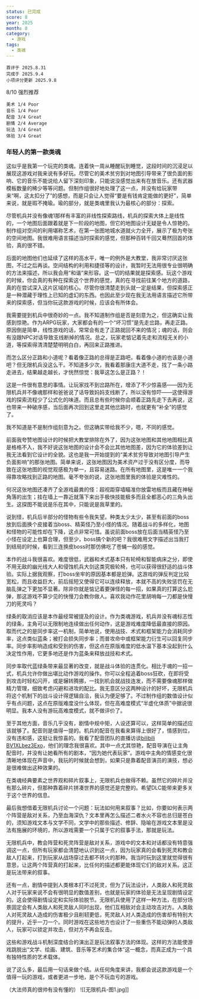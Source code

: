 ```yaml
---
status: 已完成
score: 8
year: 2025
month: 8
category:
  - 游戏
tags:
  - 类魂
---
```

	首评于 2025.8.31
	完成于 2025.9.4
	小项评分更新 2025.9.8

8/10 强烈推荐

```
美术 1/4 Poor
音乐 1/4 Poor
配音 3/4 Great
剧情 2/4 Average
玩法 3/4 Great
体验 3/4 Great
```

### 年轻人的第一款类魂

这似乎是我第一个玩完的类魂。连着快一周从睡醒玩到睡觉，这段时间的沉浸足以展现这游戏对我来说有多好玩。尽管它的美术贫穷到对地图引导带来了很负面的影响、它的音乐不能说给人留下深刻印象，只能说没感觉出来有在放音乐。还有武器模板数量的稀少等等问题。但制作组很好地处理了这一点，并没有给玩家带来“啊，这太扣分了”的感想，而是只会让人觉得“要是有钱肯定能做的更好”，简单来说，就是瑕不掩瑜。瑜的部分，就是类魂里我认为最核心的部分：探索。

尽管机兵并没有像魂1那样有丰富的非线性探索路线，机兵的探索大体上是线性的，一个地图后面跟着就是下一阶段的地图，但它的地图设计无疑是令人惊艳的。制作组对空间的利用堪称艺术，在第一张图地城水道就火力全开，展示了极为夸张的空间地图。我很难用语言描述当时探索的感觉，但那种百转千回又蓦然回首的体验，真的很不错。

后面的地图他们也延续了这样的高水平，唯一的例外是大教堂，我非常讨厌这张图，不过之后再谈。空间结构的利用和捷径等的设计，我暂时无法用很专业很明确的方法来描述，所以我会用“和谐”来形容。这一切的结果就是探索感。玩这个游戏的时候，你会真的有种在探索这个世界的感觉，真的在寻找前往某个地方的道路，真的在尝试深入这片区域的核心。尽管你很清楚走到头就一定是结果，但探索感正是一种潜藏于理性上已知的虚幻的东西。也因此至少现在我无法用语言描述它所带来的探索感，但当你玩这款游戏的时候，应该会有所体会。

我需要提到机兵中很奇妙的一点。我不知道制作组是否是刻意为之，但这确实让我感到惊艳。作为ARPG玩家，大家都会有的一个“坏习惯”是先走岔路，再走正路。原因倒是简单，线性游戏的话，常常会有走了正路就回不来的情况；魂的话，则会有没跟NPC对话导致支线断掉的情况。总之，玩家老惦记着先走和流程无关的小道，等探索得清清楚楚明明白白，再回来正路推进。

而怎么区分正路和小道呢？看着像正路的总得是正路吧，看着像小道的也该是小道吧？但无限机兵没这么干。不知道多少次，我看着那康庄大道不走，找了一条小路走进去，结果越走越长，才恍然惊觉：我草这怎么是正路？！

这是一件很有意思的事情。让玩家找不到岔路所在，增添了不少惊喜感——因为无限机兵并不像魂那样和爸爸说了话导致妈妈支线断了，所以没有惊吓——这使得游戏的探索流程少了公式化的味道。而且总有些时候你会顺着正路先走下去再说，这也带来一种破序感，当后面再次回到这里走其他岔路时，也就更有“补全”的感觉了。

我不知道是不是制作组刻意为之。但这确实带给我不少，嗯，不同的感觉。

前面我夸赞地图设计的时候把大教堂排除在外了，因为这张地图和其他地图相比真是格格不入，我不好说这张地图的设计会不会比其他地图差，因为它的体验差到让我无法看到它设计的全貌。这也是我一开始提到的“美术贫穷导致对地图引导产生负面影响”的那张地图。简单来说，这张地图因为美术资产过于没有区分度，而导致在这张地图的视觉观感极为单一，且容易迷路。在所有地图里，这是唯一一个我得靠攻略找到正路的地图。毫不夸张的说，这张地图里我的体验是灾难性的。

何况这张地图还凑齐了全游戏最粪的怪：超视距穿墙瞄准你放雷地板而且藏在神秘角落的出生；挂在墙上一靠近就落下来出手极快技能极多而且全都恶心的三角头出生。这探图不能说是乐在其中，只能说是我草里的。

说到怪，机兵后半部分的怪物有些令我失望。种类太少太少，甚至有前面的boss放到后面换个皮接着当boss、精英怪乃至小怪的情况。随着战斗的多样化，地图和怪物的可能性却在下降，这点非常可惜。虽说前面boss放在后面当精英怪乃至小怪在设定上也算合理，但至少，boss搞个新的吧？我很难用文字描述出当我打到结局的时候，看到三连换皮boss时那仿佛吃了苍蝇一般的感觉。

本作的战斗我很喜欢。难度很低，武器和术式基本只有轮椅和智能病床之分，即使不用无敌的幽光线大人和侵蚀机兵大剑这类究极轮椅，也可以获得很舒适的战斗体验。实际上据我观察，打boss坐牢的原因基本都是尬弹。这游戏的弹反判定比较宽松，而且收益巨大，前后摇短又使得它可以连续释放，本就不高的失败惩罚在无脑乱弹之下更加不显著。除非你就是惦记着要弹怪的每一招，如果真的打算这么尬弹，那这游戏不算少见的快慢刀会教你做人。喜欢我动作花里胡哨每一刀都是快慢刀的死灵吗？

绿条的取消应该是本作最经常被提及的设计。作为类魂游戏，机兵并没有魂标志性的绿条，主角可以无限制地连续做出任何动作，这是游戏难度降低最直接的原因。取而代之的是同步率这一机制，简单地说，使用战技、术式和框架能力会消耗同步率，这点类似蓝条；被打会损失同步率；而普攻命中或框架能力衍生可以回复同步率。同步率影响造成和受到的伤害，但这点在原版难度的低水温下基本没起到什么决定性作用，它更多地还是作为蓝条来释放战技和术式。

同步率取代蓝绿条带来最显著的改变，就是战斗体验的连贯化。相比于魂的一招一式，机兵允许你做出堪比动作游戏的操作。你可以全程追着boss狂砍，在即将受到攻击时轻松闪开，或是辗转腾挪，一找到机会就战技连发，而不需要像魂那样做精力管理，细致考虑闪避和进攻的配比。我无意区分这两种设计的好坏，无限机兵将这个机制下的战斗设计得逻辑自洽，我认为便足够了。不过制作组的数值设计似乎有点问题，这点在原版难度没什么体现，但在高难度模式“半虚化体质”中据说很明显。我本人没有游玩高难度模式，就不做评价了。

至于其他方面，音乐几乎没有，剧情中规中矩，人设还算可以，这样简单的描述应该就够了。配音则是值得一提的。机兵的配音在我看来算得上很好了，情感到位，没有违和感，这挺让我惊喜的。我看了配音团队的直播访谈[bilibili BV1XLbez3Exo](https://www.bilibili.com/video/BV1XLbez3Exo/)，他们的理念我很喜欢。其中一点尤其惊艳，配音导演在让主角配音时，并没有让她看所有的剧本，“因为她代表玩家”。游戏中主角的情感变化很清晰地体现在声音中，我玩的时候就会想到，如果只是靠着配音演员的演技，想必是很难做出这种效果的。

在类魂经典要素之世界观和碎片叙事上，无限机兵也做得不赖。虽然它的碎片并没有那么碎片，但那种靠着碎片拼凑世界的感觉还是完整的。希望DLC能带来更多关于这个世界的信息。

最后我想借着无限机兵讨论一个问题：玩法如何用来叙事？比如，你要如何表示两个阵营是敌对关系，乃至血海深仇？文本里再怎么描述二者水火不容也总归是苍白的，须知游戏文本与文学不同，文学中的那些描述、修辞、隐喻在游戏文本里是没法有施展的环境的，所以游戏需要一个只属于它的叙事手法，那就是玩法。

无限机兵中，教会阵营和死灵阵营是敌对关系，游戏中的文本和对话都没有特意强调这一点，但所有玩家都会清楚地认识到这一点，因为玩家真的会看到死灵和教会敌人打起来，打到玩家从战场穿过去都不转火的那种。我当时玩到这里就觉得很有意思，让这两个阵营真的打起来，比任何的描述都更能体现它们的敌对关系。这正是玩法带来的叙事。

还有一点，剧情中提到人类根本打不过死灵，但为了玩法设计，人类敌人和死灵敌人对于玩家来说不会有很明显的数值差别，也就是玩家的体验是无法呈现剧情设定的。这会使得剧情设定和实际体验脱节。无限机兵使用了这样一种方法，在部分场景固定会有人类敌人和死灵敌人同时出现，他们互相敌对会主动攻击对方。人类敌人对死灵敌人造成的伤害极少且削韧更低，死灵敌人对人类造成的伤害却有特别大的提升，近乎一刀一个。同时游戏在这些地方也设计了一些重伤不能动弹的人类敌人，玩家可以锁定并攻击，但对方不再会反击。

这些和游戏战斗机制深度结合的演出正是玩法叙事方法的体现。这样的方法能使游戏跳脱出“文学、绘画、建筑、音乐等艺术的集合体”这一概念，而真正成为一个具有独特性质的艺术载体。

说了这么多，最后用一句话来做个结。从任何角度来讲，我都会说这款游戏是一个值得一玩的游戏，或者更进一步地，是个不玩血亏的游戏。

（大法师真的很帅有没有懂的）
![[无限机兵-图1.jpg]]






